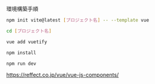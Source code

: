 環境構築手順



```sh
npm init vite@latest [プロジェクト名] -- --template vue
```

```sh
cd [プロジェクト名]
```

```sh
vue add vuetify
```


```sh
npm install
```


```sh
npm run dev
```

https://reffect.co.jp/vue/vue-js-components/

